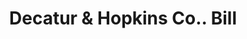 ---
doi: 10.7916/D8CG1248
date_other: '1927'
date_other_textual: '1927'
form: printed ephemera
genre:
- Invoices
name:
- Decatur & Hopkins Co.
object_in_context_url: https://biggert.cul.columbia.edu/items/view/ave_biggert_00366
subject_hierarchical_geographic:
- Boston, Massachusetts, United States
subject_name:
- Decatur & Hopkins Co.
title: Decatur & Hopkins Co.. Bill
sort_title: Decatur & Hopkins Co.. Bill
call_number: ave_biggert_00366
coordinates:
- 42.35805555555556,-71.06361111111111
pid: ave_biggert_00366
identifiers: ave_biggert_00366
thumbnail: https://derivativo-3.library.columbia.edu/iiif/2/ldpd:344146/full/!256,256/0/native.jpg
permalink: /biggert/ave_biggert_00366/
layout: iiif-image-page
---